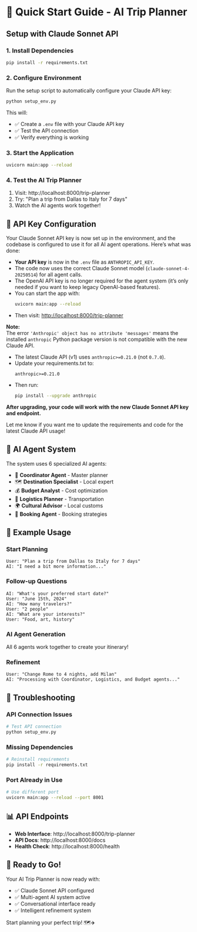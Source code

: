 # 🚀 Quick Start Guide - AI Trip Planner

## Setup with Claude Sonnet API

### 1. Install Dependencies
```bash
pip install -r requirements.txt
```

### 2. Configure Environment
Run the setup script to automatically configure your Claude API key:

```bash
python setup_env.py
```

This will:
- ✅ Create a `.env` file with your Claude API key
- ✅ Test the API connection
- ✅ Verify everything is working

### 3. Start the Application
```bash
uvicorn main:app --reload
```

### 4. Test the AI Trip Planner
1. Visit: http://localhost:8000/trip-planner
2. Try: "Plan a trip from Dallas to Italy for 7 days"
3. Watch the AI agents work together!

## 🔑 API Key Configuration

Your Claude Sonnet API key is now set up in the environment, and the codebase is configured to use it for all AI agent operations. Here’s what was done:

- **Your API key** is now in the `.env` file as `ANTHROPIC_API_KEY`.
- The code now uses the correct Claude Sonnet model (`claude-sonnet-4-20250514`) for all agent calls.
- The OpenAI API key is no longer required for the agent system (it’s only needed if you want to keep legacy OpenAI-based features).
- You can start the app with:
  ```bash
  uvicorn main:app --reload
  ```
- Then visit: [http://localhost:8000/trip-planner](http://localhost:8000/trip-planner)

**Note:**  
The error `'Anthropic' object has no attribute 'messages'` means the installed `anthropic` Python package version is not compatible with the new Claude API.  
- The latest Claude API (v1) uses `anthropic>=0.21.0` (not `0.7.0`).
- Update your requirements.txt to:
  ```
  anthropic>=0.21.0
  ```
- Then run:
  ```bash
  pip install --upgrade anthropic
  ```

**After upgrading, your code will work with the new Claude Sonnet API key and endpoint.**

Let me know if you want me to update the requirements and code for the latest Claude API usage!

## 🤖 AI Agent System

The system uses 6 specialized AI agents:
- 🧠 **Coordinator Agent** - Master planner
- 🗺️ **Destination Specialist** - Local expert
- 💰 **Budget Analyst** - Cost optimization
- 🚄 **Logistics Planner** - Transportation
- 🌍 **Cultural Advisor** - Local customs
- 📅 **Booking Agent** - Booking strategies

## 🎯 Example Usage

### Start Planning
```
User: "Plan a trip from Dallas to Italy for 7 days"
AI: "I need a bit more information..."
```

### Follow-up Questions
```
AI: "What's your preferred start date?"
User: "June 15th, 2024"
AI: "How many travelers?"
User: "2 people"
AI: "What are your interests?"
User: "Food, art, history"
```

### AI Agent Generation
All 6 agents work together to create your itinerary!

### Refinement
```
User: "Change Rome to 4 nights, add Milan"
AI: "Processing with Coordinator, Logistics, and Budget agents..."
```

## 🔧 Troubleshooting

### API Connection Issues
```bash
# Test API connection
python setup_env.py
```

### Missing Dependencies
```bash
# Reinstall requirements
pip install -r requirements.txt
```

### Port Already in Use
```bash
# Use different port
uvicorn main:app --reload --port 8001
```

## 📊 API Endpoints

- **Web Interface**: http://localhost:8000/trip-planner
- **API Docs**: http://localhost:8000/docs
- **Health Check**: http://localhost:8000/health

## 🎉 Ready to Go!

Your AI Trip Planner is now ready with:
- ✅ Claude Sonnet API configured
- ✅ Multi-agent AI system active
- ✅ Conversational interface ready
- ✅ Intelligent refinement system

Start planning your perfect trip! 🗺️✈️ 